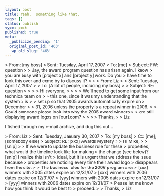 ```yaml
---
layout: post
title: Yeah.  something like that.
tags: []
status: publish
type: post
published: true
meta:
  _publicize_pending: '1'
  original_post_id: '463'
  _wp_old_slug: '463'
---
```


&gt; From: [my boss]
&gt; Sent: Tuesday, April 17, 2007
&gt; To: [me]
&gt; Subject: FW: question
&gt;
&gt; Jay, the award program question has arisen again.  I know
&gt; you are busy with [project x] and [project y] work.  Do you
&gt; have time to look this over and come by to discuss it?
&gt;
&gt; &gt; From: Liz
&gt; &gt; Sent: Tuesday, April 17, 2007
&gt; &gt; To: [A lot of people, including my boss]
&gt; &gt; Subject: RE: question
&gt; &gt;
&gt; &gt; Hi everyone,
&gt; &gt;
&gt; &gt; We'll need to get some input from our technical team on
&gt; &gt; this one, since it was my understanding that the system
&gt; is
&gt; &gt; set up so that 2005 awards automatically expire on
&gt; December
&gt; &gt; 31, 2006 unless the property is a repeat winner in 2006.
&gt; &gt; Could someone please look into why the 2005 award winners
&gt; &gt; are still displaying award logos on [our].com?
&gt; &gt;
&gt; &gt; Thanks,
&gt; &gt; Liz


I fished through my e-mail archive, and dug this out...


&gt; From: Liz
&gt; Sent: Tuesday, January 30, 2007
&gt; To: [my boss]
&gt; Cc: [me]; [somebody else]
&gt; Subject: RE: [xxx] Awards Mystery
&gt;
&gt; Hi Mike,
&gt;
&gt; [snip]
&gt;
&gt; If we were to update the business rule for these
&gt; properties, what would the timeline look like for making
&gt; the change (see below)?  [snip]  I realize this isn't
&gt; ideal, but it is urgent that we address the issue because
&gt; properties are noticing every time their award logo
&gt; disappears from the site.
&gt;
&gt; The business rules for the 2006 program are:
&gt; [xxx] winners with 2005 dates expire on 12/31/07
&gt; [xxx] winners with 2006 dates expire on 12/31/07
&gt; [yyy] winners with 2005 dates expire on 12/31/07
&gt; [yyy] winners with 2006 dates expire on 12/31/07
&gt; Please let me know how you think it would be best to
&gt; proceed.
&gt;
&gt; Thanks,
&gt; Liz
